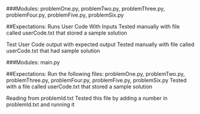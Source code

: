###Modules: problemOne.py, problemTwo.py, problemThree.py, problemFour.py, problemFive.py, problemSix.py

##Expectations: 
Runs User Code With Inputs
Tested manually with file called userCode.txt that stored a sample solution

Test User Code output with expected output
Tested manually with file called userCode.txt that had sample solution

###Modules: main.py

##Expectations:
Run the following files: problemOne.py, problemTwo.py, problemThree.py, problemFour.py, problemFive.py, problemSix.py 
Tested with a file called userCode.txt that stored a sample solution

Reading from problemId.txt
Tested this file by adding a number in problemId.txt and running it
